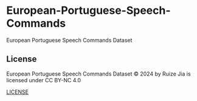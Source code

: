 # European-Portuguese-Speech-Commands

European Portuguese Speech Commands Dataset

## License

European Portuguese Speech Commands Dataset © 2024 by Ruize Jia is licensed under CC BY-NC 4.0

[LICENSE](LICENSE.md) 

